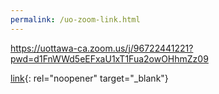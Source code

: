 ```yaml
---
permalink: /uo-zoom-link.html
---
```

https://uottawa-ca.zoom.us/j/96722441221?pwd=d1FnWWd5eEFxaU1xT1Fua2owOHhmZz09

[link](https://uottawa-ca.zoom.us/j/96722441221?pwd=d1FnWWd5eEFxaU1xT1Fua2owOHhmZz09){: rel="noopener" target="_blank"}

